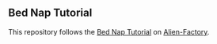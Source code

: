 ## Bed Nap Tutorial

This repository follows the [Bed Nap Tutorial](http://www.alienfactory.co.uk/articles/bnt05-testing-with-bounce) on [Alien-Factory](http://www.alienfactory.org/).
